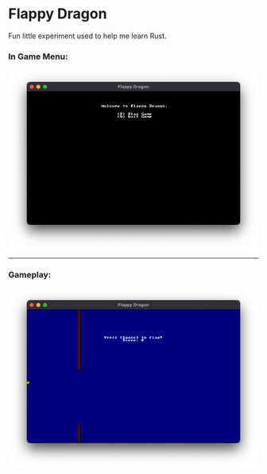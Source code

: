 # Flappy Dragon


Fun little experiment used to help me learn Rust.



### In Game Menu:

![Menu](/img/menu.png)

---

### Gameplay:

![Gameplay](/img/game.png)